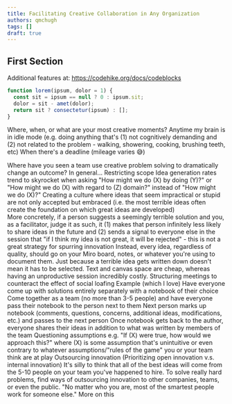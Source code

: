 ```yaml
---
title: Facilitating Creative Collaboration in Any Organization
authors: qmchugh
tags: []
draft: true
---
```


## First Section

Additional features at: https://codehike.org/docs/codeblocks

```js
function lorem(ipsum, dolor = 1) {
  const sit = ipsum == null ? 0 : ipsum.sit;
  dolor = sit - amet(dolor);
  return sit ? consectetur(ipsum) : [];
}
```

Where, when, or what are your most creative moments?
Anytime my brain is in idle mode (e.g. doing anything that's (1) not cognitively demanding and (2) not related to the problem - walking, showering, cooking, brushing teeth, etc)
When there's a deadline (mileage varies :sweat_smile:)

Where have you seen a team use creative problem solving to dramatically change an outcome?
In general...
Restricting scope 
Idea generation rates trend to skyrocket when asking "How might we do (X) by doing (Y)?" or "How might we do (X) with regard to (Z) domain?" instead of "How might we do (X)?" 
Creating a culture where ideas that seem impractical or stupid are not only accepted but embraced (i.e. the most terrible ideas often create the foundation on which great ideas are developed)  
More concretely, if a person suggests a seemingly terrible solution and you, as a facilitator, judge it as such, it (1) makes that person infinitely less likely to share ideas in the future and (2) sends a signal to everyone else in the session that "if I think my idea is not great, it will be rejected" - this is not a great strategy for spurring innovation
Instead, every idea, regardless of quality, should go on your Miro board, notes, or whatever you're using to document them. Just because a terrible idea gets written down doesn't mean it has to be selected. Text and canvas space are cheap, whereas having an unproductive session incredibly costly.
Structuring meetings to counteract the effect of social loafing
Example (which I love)
Have everyone come up with solutions entirely separately with a notebook of their choice
Come together as a team (no more than 3-5 people) and have everyone pass their notebook to the person next to them
Next person marks up notebook (comments, questions, concerns, additional ideas, modifications, etc.) and passes to the next person
Once notebook gets back to the author, everyone shares their ideas in addition to what was written by members of the team
Questioning assumptions
e.g. "If (X) were true, how would we approach this?" where (X) is some assumption that's unintuitive or even contrary to whatever assumptions/"rules of the game" you or your team think are at play
Outsourcing innovation (Prioritizing open innovation v.s. internal innovation)
It's silly to think that all of the best ideas will come from the 5-10 people on your team you've happened to hire. To solve really hard problems, find ways of outsourcing innovation to other companies, teams, or even the public.
"No matter who you are, most of the smartest people work for someone else."
More on this
